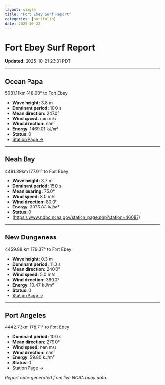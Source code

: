 ```yaml
---
layout: single
title: "Fort Ebey Surf Report"
categories: [portfolio]
date: 2025-10-22
---
```


# Fort Ebey Surf Report
**Updated:** 2025-10-21 23:31 PDT

---

## Ocean Papa 
5081.11km 148.08° to Fort Ebey
- **Wave height:** 3.8 m  
- **Dominant period:** 10.0 s  
- **Mean direction:** 247.0°  
- **Wind speed:** nan m/s  
- **Wind direction:** nan°  
- **Energy:** 1469.01 kJ/m²  
- **Status:** 0  
- [Station Page →](https://www.ndbc.noaa.gov/station_page.php?station=46246)

---

## Neah Bay 
4481.39km 177.01° to Fort Ebey

- **Wave height:** 3.7 m  
- **Dominant period:** 15.0 s  
- **Mean bearing:** 75.0°  
- **Wind speed:** 8.0 m/s  
- **Wind direction:** 80.0°  
- **Energy:** 3075.83 kJ/m²  
- **Status:** 0  
- (https://www.ndbc.noaa.gov/station_page.php?station=46087)

---

## New Dungeness 
4459.88 km 179.37° to Fort Ebey 

- **Wave height:** 0.3 m  
- **Dominant period:** 11.0 s  
- **Mean direction:** 240.0°  
- **Wind speed:** 5.0 m/s  
- **Wind direction:** 360.0°  
- **Energy:** 10.47 kJ/m²  
- **Status:** 0  
- [Station Page →](https://www.ndbc.noaa.gov/station_page.php?station=46088)

---

## Port Angeles 
4442.73km 178.71° to Fort Ebey 
- **Dominant period:** 10.0 s  
- **Mean direction:** 279.0°  
- **Wind speed:** nan m/s  
- **Wind direction:** nan°  
- **Energy:** 59.80 kJ/m²  
- **Status:** 0  
- [Station Page →](https://www.ndbc.noaa.gov/station_page.php?station=46267)

*Report auto-generated from live NOAA buoy data.*
